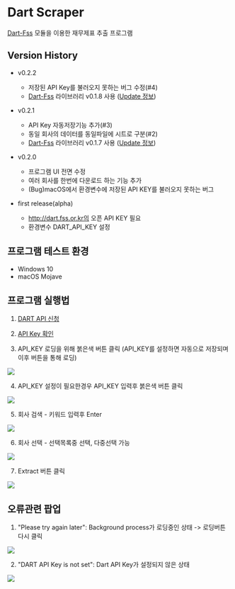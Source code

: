 # Dart Scraper

[Dart-Fss](https://github.com/josw123/dart-fss) 모듈을 이용한 재무제표 추출 프로그램

## Version History
- v0.2.2
  - 저장된 API Key를 불러오지 못하는 버그 수정(#4)
  - [Dart-Fss](https://github.com/josw123/dart-fss) 라이브러리 v0.1.8 사용 ([Update 정보](https://github.com/josw123/dart-fss/releases/tag/v0.1.8))


- v0.2.1
  - API Key 자동저장기능 추가(#3)
  - 동일 회사의 데이터를 동일파일에 시트로 구분(#2)
  - [Dart-Fss](https://github.com/josw123/dart-fss) 라이브러리 v0.1.7 사용 ([Update 정보](https://github.com/josw123/dart-fss/releases/tag/v0.1.7))

- v0.2.0 
  - 프로그램 UI 전면 수정
  - 여러 회사를 한번에 다운로드 하는 기능 추가
  - (Bug)macOS에서 환경변수에 저장된 API KEY를 불러오지 못하는 버그


- first release(alpha)
  - http://dart.fss.or.kr의 오픈 API KEY 필요
  - 환경변수 DART_API_KEY 설정

## 프로그램 테스트 환경

-   Windows 10
-   macOS Mojave

## 프로그램 실행법
1. [DART API 신청](https://dart.fss.or.kr/dsag002/insertForm.do)

2. [API Key 확인](http://dart.fss.or.kr/dsap001/apikeyManagement.do)

3. API_KEY 로딩을 위해 붉은색 버튼 클릭 (API_KEY를 설정하면 자동으로 저장되며 이후 버튼을 통해 로딩)

![](./img/loading.png)

4.  API_KEY 설정이 필요한경우 API_KEY 입력후 붉은색 버튼 클릭

![](./img/loading.png)

5. 회사 검색 - 키워드 입력후 Enter

![](./img/search.png)

6. 회사 선택 - 선택목록중 선택, 다중선택 가능

![](./img/select.png)

7. Extract 버튼 클릭

![](./img/extracting.png)

## 오류관련 팝업

1. "Please try again later": Background process가 로딩중인 상태 -> 로딩버튼 다시 클릭

![](./img/loading_error.png)

2. "DART API Key is not set": Dart API Key가 설정되지 않은 상태

![](./img/set_key.png)
